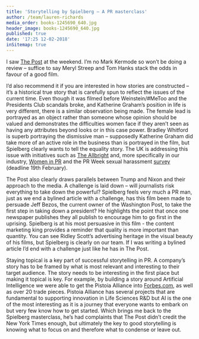 ```yaml
---
title: 'Storytelling by Spielberg – A PR masterclass'
author: /team/lauren-richards
media_order: books-1245690_640.jpg
header_image: books-1245690_640.jpg
published: true
date: '17:25 12-02-2018'
inSitemap: true
---
```


I saw [The Post](https://en.wikipedia.org/wiki/The_Post_(film)) at the weekend.  I’m no Mark Kermode so won’t be doing a review – suffice to say Meryl Streep and Tom Hanks stack the odds in favour of a good film.

I’d also recommend it if you are interested in how stories are constructed – it’s a historical true story that is carefully spun to reflect the issues of the current time.  Even though it was filmed before Weinstein/#MeToo and the Presidents Club scandals broke, and Katherine Graham’s position in life is very different, there is a similar observation being made. The female lead is portrayed as an object rather than someone whose opinion should be valued and demonstrates the difficulties women face if they aren’t seen as having any attributes beyond looks or in this case power.  Bradley Whitford is superb portraying the dismissive man – supposedly Katherine Graham did take more of an active role in the business than is portrayed in the film, but Spielberg clearly wants to tell the equality story.  The UK is addressing this issue with initiatives such as [The Allbright](http://www.theallbright.com/) and, more specifically in our industry, [Women in PR](https://womeninpr.org.uk/) and the PR Week sexual harassment [survey](https://www.prweek.com/article/1455754/prca-prweek-uk-launch-survey-sexual-harassment-industry) (deadline 19th February). 

The Post also clearly draws parallels between Trump and Nixon and their approach to the media. A challenge is laid down – will journalists risk everything to take down the powerful?  Spielberg feels very much a PR man, just as we end a bylined article with a challenge, has this film been made to persuade Jeff Bezos, the current owner of the Washington Post, to take the first step in taking down a president?  He highlights the point that once one newspaper publishes they all publish to encourage him to go first in the uprising.  Spielberg is at his most persuasive in this film - the content marketing king provides a reminder that quality is more important than quantity.  You can see Ridley Scott’s advertising heritage in the visual beauty of his films, but Spielberg is clearly on our team.  If I was writing a bylined article I’d end with a challenge just like he has in The Post.   

Staying topical is a key part of successful storytelling in PR.  A company’s story has to be framed by what is most relevant and interesting to their target audience.  The story needs to be interesting in the first place but making it topical is key.  For example, by building a story around Artificial Intelligence we were able to get the Pistoia Alliance into [Forbes.com](https://www.forbes.com/sites/forbestechcouncil/2018/02/02/the-top-barrier-to-ai-in-drug-discovery-may-surprise-you/#3a7f72fe4fd1), as well as over 20 trade pieces.  Pistoia Alliance has several projects that are fundamental to supporting innovation in Life Sciences R&D but AI is the one of the most interesting as it is a journey that everyone wants to embark on but very few know how to get started.  Which brings me back to the Spielberg masterclass, he’s had complaints that The Post didn’t credit the New York Times enough, but ultimately the key to good storytelling is knowing what to focus on and therefore what to condense or leave out.
